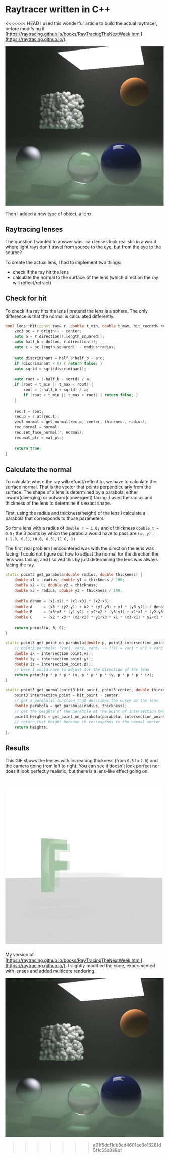 # Raytracer written in C++

<<<<<<< HEAD
I used this wonderful article to build the actual raytracer, before modifying it [https://raytracing.github.io/books/RayTracingTheNextWeek.html](https://raytracing.github.io/).

![render.png](./readme-files/render.png)

Then I added a new type of object, a lens.

## Raytracing lenses

The question I wanted to answer was: can lenses look realistic in a world where light rays don't travel from source to the eye, but from the eye to the source?

To create the actual lens, I had to implement two things:
 - check if the ray hit the lens
 - calculate the normal to the surface of the lens (which direction the ray will reflect/refract)


## Check for hit

To check if a ray hits the lens I pretend the lens is a sphere. The only difference is that the normal is calculated differently.

```c++
bool lens::hit(const ray& r, double t_min, double t_max, hit_record& rec) const {
    vec3 oc = r.origin() - center;
    auto a = r.direction().length_squared();
    auto half_b = dot(oc, r.direction());
    auto c = oc.length_squared() - radius*radius;

    auto discriminant = half_b*half_b - a*c;
    if (discriminant < 0) { return false; }
    auto sqrtd = sqrt(discriminant);

    auto root = (-half_b - sqrtd) / a;
    if (root < t_min || t_max < root) {
        root = (-half_b + sqrtd) / a;
        if (root < t_min || t_max < root) { return false; }
    }

    rec.t = root;
    rec.p = r.at(rec.t);
    vec3 normal = get_normal(rec.p, center, thickness, radius);
    rec.normal = normal;
    rec.set_face_normal(r, normal);
    rec.mat_ptr = mat_ptr;

    return true;
}
```

## Calculate the normal

To calculate where the ray will refract/reflect to, we have to calculate the surface normal. That is the vector that points perpendicularly from the surface. The shape of a lens is determined by a parabola, either inward(diverging) or outward(convergent) facing. I used the radius and thickness of the lens to determine it's exact shape.

First, using the radius and thickness(height) of the lens I calculate a parabola that corresponds to those parameters.

So for a lens with a radius of `double r = 1.0;` and of thickness `double t = 0.5;` the 3 points by which the parabola would have to pass are `(x, y)` : `(-1.0, 0.1)`, `(0.0, 0.5)`, `(1.0, 1)`.

The first real problem I encountered was with the direction the lens was facing. I could not figure out how to adjust the normal for the direction the lens was facing, and I solved this by just determining the lens was always facing the ray.

```c++
static point3 get_parabola(double radius, double thickness) {
    double x1 = -radius; double y1 = thickness / 100;
    double x2 = 0; double y2 = thickness;
    double x3 = radius; double y3 = thickness / 100;

    double denom = (x1-x2) * (x1-x3) * (x2-x3);
    double A     = (x3 * (y2-y1) + x2 * (y1-y3) + x1 * (y3-y2)) / denom;
    double B     = (x3*x3 * (y1-y2) + x2*x2 * (y3-y1) + x1*x1 * (y2-y3)) / denom;
    double C     = (x2 * x3 * (x2-x3) * y1+x3 * x1 * (x3-x1) * y2+x1 * x2 * (x1-x2) * y3) / denom;

    return point3(A, B, C);
}
```

```c++
static point3 get_point_on_parabola(double p, point3 intersection_point) {
    // point3 parabola: (var1, var2, var3) -> f(x) = var1 * x^2 + var2 * x + var3
    double ix = intersection_point.x();
    double iy = intersection_point.y();
    double iz = intersection_point.z();
    // Here I would have to adjust for the direction of the lens
    return point3(p * p * p * ix, p * p * p * iy, p * p * p * iz);
}
```

```c++
static point3 get_normal(point3 hit_point, point3 center, double thickness, double radius) {
    point3 intersection_point = hit_point - center;
    // get a parabolic function that describes the curve of the lens
    double parabola = get_parabola(radius, thickness);
    // get the heights of the parabola at the point of intersection between ray and lens
    point3 heights = get_point_on_parabola(parabola, intersection_point);
    // return that height because it corresponds to the normal vector
    return heights;
};
```

## Results 

This GIF shows the lenses with increasing thickness (from `0.5` to `2.0`) and the camera going from left to right. You can see it doesn't look perfect nor does it look perfectly realistic, but there is a lens-like effect going on.

![Lenses](./readme-files/lenses.gif)
=======
My version of [https://raytracing.github.io/books/RayTracingTheNextWeek.html](https://raytracing.github.io/). I slightly modified the code, experimented with lenses and added multicore rendering.

![render.png](render.png)
>>>>>>> a01f5ddf1db8ed4601ee6e16281d5f1c55d039bf
